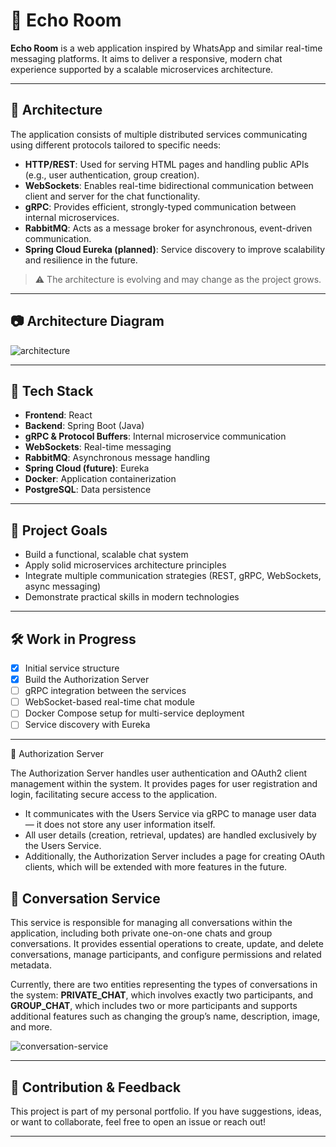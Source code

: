 # 📣 Echo Room

**Echo Room** is a web application inspired by WhatsApp and similar real-time messaging platforms. It aims to deliver a responsive, modern chat experience supported by a scalable microservices architecture.

---

## 🧩 Architecture

The application consists of multiple distributed services communicating using different protocols tailored to specific needs:

- **HTTP/REST**: Used for serving HTML pages and handling public APIs (e.g., user authentication, group creation).
- **WebSockets**: Enables real-time bidirectional communication between client and server for the chat functionality.
- **gRPC**: Provides efficient, strongly-typed communication between internal microservices.
- **RabbitMQ**: Acts as a message broker for asynchronous, event-driven communication.
- **Spring Cloud Eureka (planned)**: Service discovery to improve scalability and resilience in the future.

> ⚠️ The architecture is evolving and may change as the project grows.

---

## 📷 Architecture Diagram

![architecture](https://github.com/user-attachments/assets/3fc017e7-0a7d-40df-b04e-0b8b26460287)

---

## 🚀 Tech Stack

- **Frontend**: React
- **Backend**: Spring Boot (Java)
- **gRPC & Protocol Buffers**: Internal microservice communication
- **WebSockets**: Real-time messaging
- **RabbitMQ**: Asynchronous message handling
- **Spring Cloud (future)**: Eureka
- **Docker**: Application containerization
- **PostgreSQL**: Data persistence

---

## 📌 Project Goals

- Build a functional, scalable chat system
- Apply solid microservices architecture principles
- Integrate multiple communication strategies (REST, gRPC, WebSockets, async messaging)
- Demonstrate practical skills in modern technologies

---

## 🛠️ Work in Progress

- [x] Initial service structure
- [x] Build the Authorization Server
- [ ] gRPC integration between the services
- [ ] WebSocket-based real-time chat module
- [ ] Docker Compose setup for multi-service deployment
- [ ] Service discovery with Eureka

---

🔐 Authorization Server

The Authorization Server handles user authentication and OAuth2 client management within the system. It provides pages for user registration and login, facilitating secure access to the application.

- It communicates with the Users Service via gRPC to manage user data — it does not store any user information itself.
- All user details (creation, retrieval, updates) are handled exclusively by the Users Service.
- Additionally, the Authorization Server includes a page for creating OAuth clients, which will be extended with more features in the future.

## 💬 Conversation Service

This service is responsible for managing all conversations within the application, including both private one-on-one chats and group conversations. It provides essential operations to create, update, and delete conversations, manage participants, and configure permissions and related metadata.

Currently, there are two entities representing the types of conversations in the system: **PRIVATE_CHAT**, which involves exactly two participants, and **GROUP_CHAT**, which includes two or more participants and supports additional features such as changing the group’s name, description, image, and more.

![conversation-service](https://github.com/user-attachments/assets/7cfc9a09-d833-46bc-a246-9de8a1fd4713)

---

## 🧠 Contribution & Feedback

This project is part of my personal portfolio. If you have suggestions, ideas, or want to collaborate, feel free to open an issue or reach out!

---
